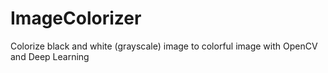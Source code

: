 # ImageColorizer
Colorize black and white (grayscale) image to colorful image with OpenCV and Deep Learning

